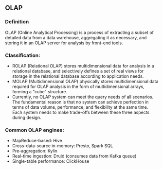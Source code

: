 ## OLAP
### Definition
OLAP (Online Analytical Processing) is a process of extracting a subset of detailed data from a data warehouse, aggregating it as necessary, and storing it in an OLAP server for analysis by front-end tools.

### Classification:

- ROLAP (Relational OLAP) stores multidimensional data for analysis in a relational database, and selectively defines a set of real views for storage in the relational database according to application needs.
- MOLAP (Multidimensional OLAP) physically stores multidimensional data required for OLAP analysis in the form of multidimensional arrays, forming a "cube" structure.
- Currently, no OLAP system can meet the query needs of all scenarios. The fundamental reason is that no system can achieve perfection in terms of data volume, performance, and flexibility at the same time. Each system needs to make trade-offs between these three aspects during design.

### Common OLAP engines:
- MapReduce-based: Hive
- Cross-data-source in-memory: Presto, Spark SQL
- Pre-aggregation: Kylin
- Real-time ingestion: Druid (consumes data from Kafka queue)
- Single-table performance: ClickHouse